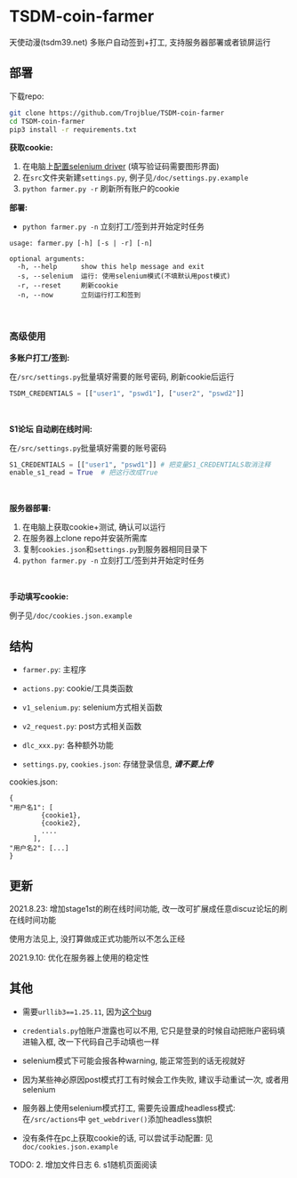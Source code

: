 # TSDM-coin-farmer

天使动漫(tsdm39.net) 多账户自动签到+打工, 支持服务器部署或者锁屏运行




## 部署

下载repo:

```bash
git clone https://github.com/Trojblue/TSDM-coin-farmer
cd TSDM-coin-farmer
pip3 install -r requirements.txt
```

**获取cookie:**

1. 在电脑上[配置selenium driver](https://selenium-python.readthedocs.io/installation.html#drivers) (填写验证码需要图形界面)
2. 在`src`文件夹新建`settings.py`, 例子见`/doc/settings.py.example` 
3. `python farmer.py -r` 刷新所有账户的cookie

**部署:**

- `python farmer.py -n` 立刻打工/签到并开始定时任务


```
usage: farmer.py [-h] [-s | -r] [-n]

optional arguments:
  -h, --help      show this help message and exit
  -s, --selenium  运行: 使用selenium模式(不填默认用post模式)
  -r, --reset     刷新cookie
  -n, --now       立刻运行打工和签到
```

<br>

### 高级使用

**多账户打工/签到:**

在`/src/settings.py`批量填好需要的账号密码, 刷新cookie后运行

```python
TSDM_CREDENTIALS = [["user1", "pswd1"], ["user2", "pswd2"]]
```

<br>

**S1论坛 自动刷在线时间:**

在`/src/settings.py`批量填好需要的账号密码
```python
S1_CREDENTIALS = [["user1", "pswd1"]] # 把变量S1_CREDENTIALS取消注释
enable_s1_read = True  # 把这行改成True
```

<br>

**服务器部署:**

1. 在电脑上获取cookie+测试, 确认可以运行
2. 在服务器上clone repo并安装所需库
3. 复制`cookies.json`和`settings.py`到服务器相同目录下
4. `python farmer.py -n` 立刻打工/签到并开始定时任务

<br>

**手动填写cookie:**

例子见`/doc/cookies.json.example`




## 结构

- `farmer.py`: 主程序
- `actions.py`: cookie/工具类函数
- `v1_selenium.py`: selenium方式相关函数
- `v2_request.py`: post方式相关函数
- `dlc_xxx.py`: 各种额外功能


- `settings.py`, `cookies.json`: 存储登录信息, ***请不要上传***


cookies.json:
```
{
"用户名1": [
        {cookie1},
        {cookie2},
        ....
      ],
"用户名2": [...]
}
```


## 更新
2021.8.23: 增加stage1st的刷在线时间功能, 改一改可扩展成任意discuz论坛的刷在线时间功能

使用方法见上, 没打算做成正式功能所以不怎么正经



2021.9.10: 优化在服务器上使用的稳定性



## 其他

- 需要`urllib3==1.25.11`,
  因为[这个bug](https://stackoverflow.com/questions/66642705/why-requests-raise-this-exception-check-hostname-requires-server-hostname)

- `credentials.py`怕账户泄露也可以不用, 它只是登录的时候自动把账户密码填进输入框, 改一下代码自己手动填也一样

- selenium模式下可能会报各种warning, 能正常签到的话无视就好 

- 因为某些神必原因post模式打工有时候会工作失败, 建议手动重试一次, 或者用selenium

- 服务器上使用selenium模式打工, 需要先设置成headless模式: 在`/src/actions`中 `get_webdriver()`添加headless旗帜

- 没有条件在pc上获取cookie的话, 可以尝试手动配置: 见`doc/cookies.json.example` 





TODO:
2. 增加文件日志
6. s1随机页面阅读
